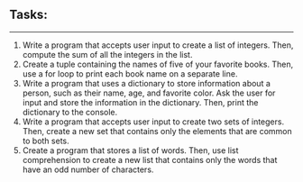 ## Tasks:

<hr>

1. Write a program that accepts user input to create a list of integers. Then, compute the sum of all the integers in the list.
2. Create a tuple containing the names of five of your favorite books. Then, use a for loop to print each book name on a separate line.
3. Write a program that uses a dictionary to store information about a person, such as their name, age, and favorite color. Ask the user for input and store the information in the dictionary. Then, print the dictionary to the console.
4. Write a program that accepts user input to create two sets of integers. Then, create a new set that contains only the elements that are common to both sets.
5. Create a program that stores a list of words. Then, use list comprehension to create a new list that contains only the words that have an odd number of characters.